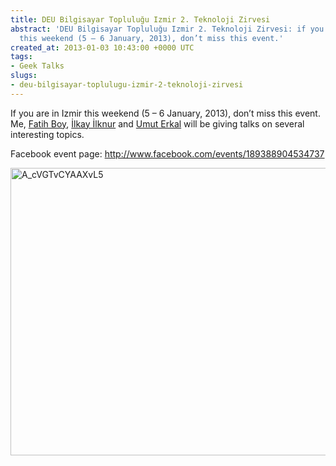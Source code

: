 ```yaml
---
title: DEU Bilgisayar Topluluğu Izmir 2. Teknoloji Zirvesi
abstract: 'DEU Bilgisayar Topluluğu Izmir 2. Teknoloji Zirvesi: if you are in Izmir
  this weekend (5 – 6 January, 2013), don’t miss this event.'
created_at: 2013-01-03 10:43:00 +0000 UTC
tags:
- Geek Talks
slugs:
- deu-bilgisayar-toplulugu-izmir-2-teknoloji-zirvesi
---
```


<p>If you are in Izmir this weekend (5 &ndash; 6 January, 2013), don&rsquo;t miss this event. Me, <a href="http://www.enterprisecoding.com/">Fatih Boy</a>, <a href="http://www.ilkayilknur.com/">İlkay İlknur</a>&nbsp;and&nbsp;<a href="http://www.uerkal.com/">Umut Erkal</a> will be giving talks on several interesting topics.</p>
<p>Facebook event page:&nbsp;<a href="http://www.facebook.com/events/189388904534737/">http://www.facebook.com/events/189388904534737</a></p>
<p><a href="http://www.tugberkugurlu.com/Content/images/Uploadedbyauthors/wlw/82b23be5ce50_CCDF/A_cVGTvCYAAXvL5.jpg"><img title="A_cVGTvCYAAXvL5" style="background-image: none; padding-top: 0px; padding-left: 0px; display: inline; padding-right: 0px; border: 0px;" border="0" alt="A_cVGTvCYAAXvL5" src="http://www.tugberkugurlu.com/Content/images/Uploadedbyauthors/wlw/82b23be5ce50_CCDF/A_cVGTvCYAAXvL5_thumb.jpg" width="644" height="460" /></a></p>